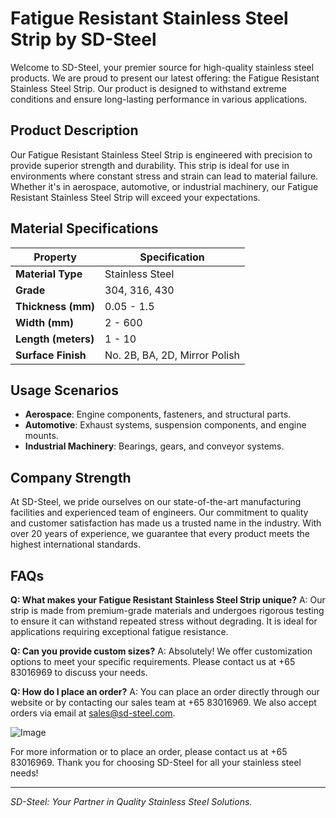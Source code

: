 # Fatigue Resistant Stainless Steel Strip by SD-Steel

Welcome to SD-Steel, your premier source for high-quality stainless steel products. We are proud to present our latest offering: the Fatigue Resistant Stainless Steel Strip. Our product is designed to withstand extreme conditions and ensure long-lasting performance in various applications.

## Product Description

Our Fatigue Resistant Stainless Steel Strip is engineered with precision to provide superior strength and durability. This strip is ideal for use in environments where constant stress and strain can lead to material failure. Whether it's in aerospace, automotive, or industrial machinery, our Fatigue Resistant Stainless Steel Strip will exceed your expectations.

## Material Specifications

| **Property**          | **Specification**                  |
|-----------------------|------------------------------------|
| **Material Type**     | Stainless Steel                    |
| **Grade**             | 304, 316, 430                       |
| **Thickness (mm)**    | 0.05 - 1.5                         |
| **Width (mm)**        | 2 - 600                            |
| **Length (meters)**   | 1 - 10                             |
| **Surface Finish**    | No. 2B, BA, 2D, Mirror Polish      |

## Usage Scenarios

- **Aerospace**: Engine components, fasteners, and structural parts.
- **Automotive**: Exhaust systems, suspension components, and engine mounts.
- **Industrial Machinery**: Bearings, gears, and conveyor systems.

## Company Strength

At SD-Steel, we pride ourselves on our state-of-the-art manufacturing facilities and experienced team of engineers. Our commitment to quality and customer satisfaction has made us a trusted name in the industry. With over 20 years of experience, we guarantee that every product meets the highest international standards.

## FAQs

**Q: What makes your Fatigue Resistant Stainless Steel Strip unique?**
A: Our strip is made from premium-grade materials and undergoes rigorous testing to ensure it can withstand repeated stress without degrading. It is ideal for applications requiring exceptional fatigue resistance.

**Q: Can you provide custom sizes?**
A: Absolutely! We offer customization options to meet your specific requirements. Please contact us at +65 83016969 to discuss your needs.

**Q: How do I place an order?**
A: You can place an order directly through our website or by contacting our sales team at +65 83016969. We also accept orders via email at sales@sd-steel.com.

![Image](https://github.com/user-attachments/assets/2567258e-e124-4816-932d-1809bd27ef0b)

For more information or to place an order, please contact us at +65 83016969. Thank you for choosing SD-Steel for all your stainless steel needs!

---

*SD-Steel: Your Partner in Quality Stainless Steel Solutions.*